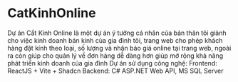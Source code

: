 # CatKinhOnline
Dự án Cắt Kính Online là một dự án ý tưởng cá nhân của bản thân tôi giành cho việc kinh doanh bán kính của gia đình tôi, trang web cho phép khách hàng đặt kính theo loại, số lượng và nhận báo giá online tại trang web, ngoài ra còn giúp cho quản lý về đơn hàng dễ dàng hơn giúp mở rộng khả năng phát triển kinh doanh của gia đình
Dự án sử dụng công nghệ:
Frontend: ReactJS + Vite + Shadcn
Backend: C# ASP.NET Web API, MS SQL Server
